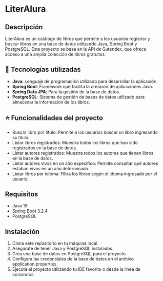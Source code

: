 # LiterAlura
## Descripción
LiterAlura es un catálogo de libros que permite a los usuarios registrar y buscar libros en una base de datos utilizando Java, Spring Boot y PostgreSQL. Este proyecto se basa en la API de Gutendex, que ofrece acceso a una amplia colección de libros gratuitos.

## :hammer: Tecnologías utilizadas
- **Java**: Lenguaje de programación utilizado para desarrollar la aplicación.
- **Spring Boot**: Framework que facilita la creación de aplicaciones Java.
- **Spring Data JPA**: Para la gestión de la base de datos.
- **PostgreSQ**L: Sistema de gestión de bases de datos utilizado para almacenar la información de los libros.
## ⭐ Funcionalidades del proyecto
- Buscar libro por título: Permite a los usuarios buscar un libro ingresando su título.
- Listar libros registrados: Muestra todos los libros que han sido registrados en la base de datos.
- Listar autores registrados: Muestra todos los autores que tienen libros en la base de datos.
- Listar autores vivos en un año específico: Permite consultar qué autores estaban vivos en un año determinado.
- Listar libros por idioma: Filtra los libros según el idioma ingresado por el usuario.
## Requisitos
- Java 19
- Spring Boot 3.2.4
- PostgreSQL 

## Instalación
1. Clona este repositorio en tu máquina local.
2. Asegúrate de tener Java y PostgreSQL instalados.
3. Crea una base de datos en PostgreSQL para el proyecto.
4. Configura las credenciales de la base de datos en el archivo application.properties.
5. Ejecuta el proyecto utilizando tu IDE favorito o desde la línea de comandos.
